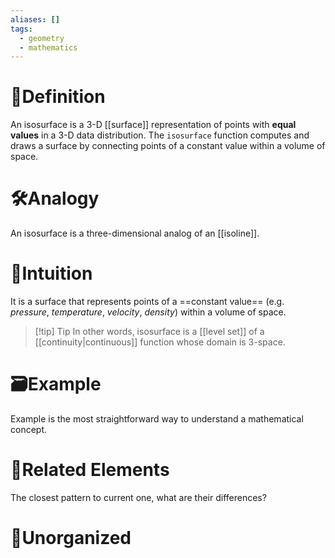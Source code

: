 ```yaml
---
aliases: []
tags:
  - geometry
  - mathematics
---
```



# 📝Definition
An isosurface is a 3-D [[surface]] representation of points with **equal values** in a 3-D data distribution. The `isosurface` function computes and draws a surface by connecting points of a constant value within a volume of space.

# 🛠Analogy  
An isosurface is a three-dimensional analog of an [[isoline]].

# 🧠Intuition
It is a surface that represents points of a ==constant value== (e.g. *pressure*, *temperature*, *velocity*, *density*) within a volume of space.

> [!tip] Tip
> In other words, isosurface is a [[level set]] of a [[continuity|continuous]] function whose domain is 3-space.



# 🗃Example
Example is the most straightforward way to understand a mathematical concept.

# 🌱Related Elements
The closest pattern to current one, what are their differences?


# 🍂Unorganized